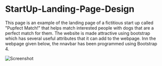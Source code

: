 # StartUp-Landing-Page-Design
This page is an example of the landing page of a fictitious start up called "Pupfect Match!" that helps match 
interested people with dogs that are a perfect match for them. The website is made attractive using bootstrap which has several
useful attributes that it can add to the webpage. Inn the webpage given below, the nnavbar has been programmed using Bootstrap 4.

![Screenshot](landing_page.png)
